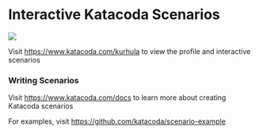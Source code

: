 # Interactive Katacoda Scenarios

[![](http://shields.katacoda.com/katacoda/kurhula/count.svg)](https://www.katacoda.com/kurhula "Get your profile on Katacoda.com")

Visit https://www.katacoda.com/kurhula to view the profile and interactive scenarios

### Writing Scenarios
Visit https://www.katacoda.com/docs to learn more about creating Katacoda scenarios

For examples, visit https://github.com/katacoda/scenario-example
